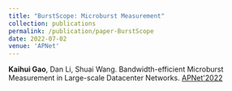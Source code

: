 ```yaml
---
title: "BurstScope: Microburst Measurement"
collection: publications
permalink: /publication/paper-BurstScope
date: 2022-07-02
venue: 'APNet'
---
```

**Kaihui Gao**, Dan Li, Shuai Wang. Bandwidth-efficient Microburst Measurement in Large-scale Datacenter Networks. [APNet'2022](https://conferences.sigcomm.org/events/apnet2022/index.html)
